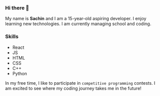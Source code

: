 ### Hi there 👋


My name is **Sachin** and I am a 15-year-old aspiring developer. I enjoy learning new technologies. I am currently managing school and coding.<br/>

### Skills
* React 
* JS
* HTML 
* CSS  
* C++
* Python

In my free time, I like to participate in `competitive programming` contests. I am excited to see where my coding journey takes me in the future!
